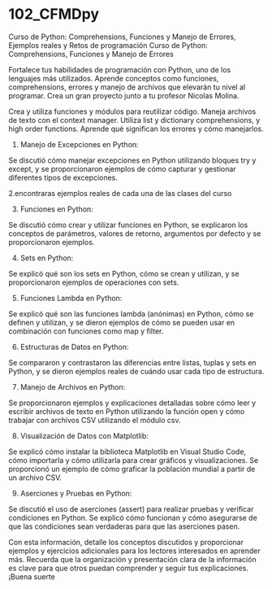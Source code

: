 # 102_CFMDpy
Curso de Python: Comprehensions, Funciones y Manejo de Errores, Ejemplos reales y Retos de programación 
Curso de Python: Comprehensions, Funciones y Manejo de Errores

Fortalece tus habilidades de programación con Python, uno de los lenguajes más utilizados. Aprende conceptos como funciones, comprehensions, errores y manejo de archivos que elevarán tu nivel al programar. Crea un gran proyecto junto a tu profesor Nicolas Molina.

Crea y utiliza funciones y módulos para reutilizar código.
Maneja archivos de texto con el context manager.
Utiliza list y dictionary comprehensions, y high order functions.
Aprende qué significan los errores y cómo manejarlos.

1. Manejo de Excepciones en Python:

Se discutió cómo manejar excepciones en Python utilizando bloques try y except, y se proporcionaron ejemplos de cómo capturar y gestionar diferentes tipos de excepciones.

2.encontraras ejemplos reales de cada una de las clases del curso 

3. Funciones en Python:

Se discutió cómo crear y utilizar funciones en Python, se explicaron los conceptos de parámetros, valores de retorno, argumentos por defecto y se proporcionaron ejemplos.

4. Sets en Python:

Se explicó qué son los sets en Python, cómo se crean y utilizan, y se proporcionaron ejemplos de operaciones con sets.

5. Funciones Lambda en Python:

Se explicó qué son las funciones lambda (anónimas) en Python, cómo se definen y utilizan, y se dieron ejemplos de cómo se pueden usar en combinación con funciones como map y filter.

6. Estructuras de Datos en Python:

Se compararon y contrastaron las diferencias entre listas, tuplas y sets en Python, y se dieron ejemplos reales de cuándo usar cada tipo de estructura.

7. Manejo de Archivos en Python:

Se proporcionaron ejemplos y explicaciones detalladas sobre cómo leer y escribir archivos de texto en Python utilizando la función open y cómo trabajar con archivos CSV utilizando el módulo csv.

8. Visualización de Datos con Matplotlib:

Se explicó cómo instalar la biblioteca Matplotlib en Visual Studio Code, cómo importarla y cómo utilizarla para crear gráficos y visualizaciones. Se proporcionó un ejemplo de cómo graficar la población mundial a partir de un archivo CSV.

9. Aserciones y Pruebas en Python:

Se discutió el uso de aserciones (assert) para realizar pruebas y verificar condiciones en Python. Se explicó cómo funcionan y cómo asegurarse de que las condiciones sean verdaderas para que las aserciones pasen.

Con esta información, detalle los conceptos discutidos y proporcionar ejemplos y ejercicios adicionales para los lectores interesados en aprender más. Recuerda que la organización y presentación clara de la información es clave para que otros puedan comprender y seguir tus explicaciones. ¡Buena suerte 
